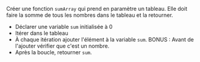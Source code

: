 Créer une fonction `sumArray` qui prend en paramètre un tableau. Elle doit faire la somme de tous les nombres dans le tableau et la retourner.
* Déclarer une variable `sum` initialisée à 0
* Itérer dans le tableau
* À chaque itération ajouter l'élément à la variable `sum`. BONUS : Avant de l'ajouter vérifier que c'est un nombre.
* Après la boucle, retourner `sum`.
